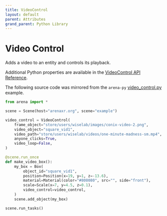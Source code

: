 ```yaml
---
title: VideoControl
layout: default
parent: Attributes
grand_parent: Python Library
---
```


# Video Control

Adds a video to an entity and controls its playback.

Additional Python properties are available in the [VideoControl API Reference](/content/python-api/attributes/video_control).

The following source code was mirrored from the `arena-py` [video_control.py](https://github.com/arenaxr/arena-py/blob/master/examples/attributes/video_control.py) example.

```python
from arena import *

scene = Scene(host="arenaxr.org", scene="example")

video_control = VideoControl(
    frame_object="store/users/wiselab/images/conix-video-2.png",
    video_object="square_vid1",
    video_path="store/users/wiselab/videos/one-minute-madness-sm.mp4",
    anyone_clicks=True,
    video_loop=False,
)

@scene.run_once
def make_video_box():
    my_box = Box(
        object_id="square_vid1",
        position=Position(x=19, y=1, z=-13.6),
        material=Material(color="#808080", src="", side="front"),
        scale=Scale(x=7, y=4.5, z=0.1),
        video_control=video_control,
    )
    scene.add_object(my_box)

scene.run_tasks()
```
